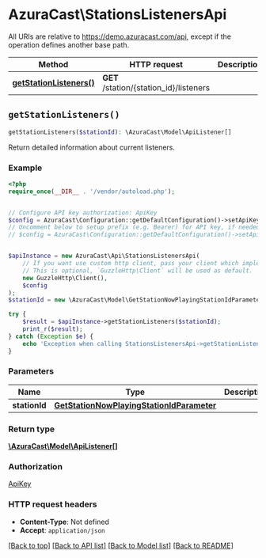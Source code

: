 # AzuraCast\StationsListenersApi

All URIs are relative to https://demo.azuracast.com/api, except if the operation defines another base path.

| Method | HTTP request | Description |
| ------------- | ------------- | ------------- |
| [**getStationListeners()**](StationsListenersApi.md#getStationListeners) | **GET** /station/{station_id}/listeners |  |


## `getStationListeners()`

```php
getStationListeners($stationId): \AzuraCast\Model\ApiListener[]
```



Return detailed information about current listeners.

### Example

```php
<?php
require_once(__DIR__ . '/vendor/autoload.php');


// Configure API key authorization: ApiKey
$config = AzuraCast\Configuration::getDefaultConfiguration()->setApiKey('X-API-Key', 'YOUR_API_KEY');
// Uncomment below to setup prefix (e.g. Bearer) for API key, if needed
// $config = AzuraCast\Configuration::getDefaultConfiguration()->setApiKeyPrefix('X-API-Key', 'Bearer');


$apiInstance = new AzuraCast\Api\StationsListenersApi(
    // If you want use custom http client, pass your client which implements `GuzzleHttp\ClientInterface`.
    // This is optional, `GuzzleHttp\Client` will be used as default.
    new GuzzleHttp\Client(),
    $config
);
$stationId = new \AzuraCast\Model\GetStationNowPlayingStationIdParameter(); // GetStationNowPlayingStationIdParameter

try {
    $result = $apiInstance->getStationListeners($stationId);
    print_r($result);
} catch (Exception $e) {
    echo 'Exception when calling StationsListenersApi->getStationListeners: ', $e->getMessage(), PHP_EOL;
}
```

### Parameters

| Name | Type | Description  | Notes |
| ------------- | ------------- | ------------- | ------------- |
| **stationId** | [**GetStationNowPlayingStationIdParameter**](../Model/.md)|  | |

### Return type

[**\AzuraCast\Model\ApiListener[]**](../Model/ApiListener.md)

### Authorization

[ApiKey](../../README.md#ApiKey)

### HTTP request headers

- **Content-Type**: Not defined
- **Accept**: `application/json`

[[Back to top]](#) [[Back to API list]](../../README.md#endpoints)
[[Back to Model list]](../../README.md#models)
[[Back to README]](../../README.md)
